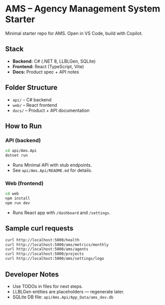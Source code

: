# AMS – Agency Management System Starter

Minimal starter repo for AMS. Open in VS Code, build with Copilot.

## Stack
- **Backend:** C# (.NET 8, LLBLGen, SQLite)
- **Frontend:** React (TypeScript, Vite)
- **Docs:** Product spec + API notes

## Folder Structure
- `api/` – C# backend
- `web/` – React frontend
- `docs/` – Product + API documentation

## How to Run

### API (backend)
```bash
cd api/Ams.Api
dotnet run
```
- Runs Minimal API with stub endpoints.
- See `api/Ams.Api/README.md` for details.

### Web (frontend)
```bash
cd web
npm install
npm run dev
```
- Runs React app with `/dashboard` and `/settings`.

## Sample curl requests
```bash
curl http://localhost:5000/health
curl http://localhost:5000/ams/metrics/monthly
curl http://localhost:5000/ams/agents
curl http://localhost:5000/projects
curl http://localhost:5000/ams/settings/logo
```

## Developer Notes
- Use TODOs in files for next steps.
- LLBLGen entities are placeholders — regenerate later.
- SQLite DB file: `api/Ams.Api/App_Data/ams_dev.db`